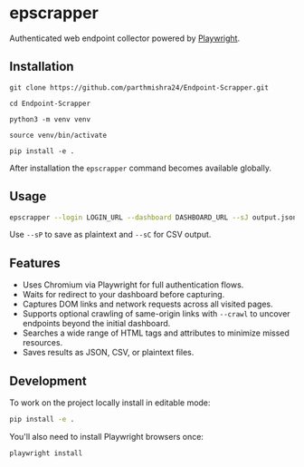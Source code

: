# epscrapper

Authenticated web endpoint collector powered by [Playwright](https://playwright.dev/).

## Installation
```
git clone https://github.com/parthmishra24/Endpoint-Scrapper.git
```
```
cd Endpoint-Scrapper
```
```
python3 -m venv venv
```
```
source venv/bin/activate
```
```
pip install -e .
```

After installation the `epscrapper` command becomes available globally.

## Usage

```bash
epscrapper --login LOGIN_URL --dashboard DASHBOARD_URL --sJ output.json
```

Use `--sP` to save as plaintext and `--sC` for CSV output.

## Features

- Uses Chromium via Playwright for full authentication flows.
- Waits for redirect to your dashboard before capturing.
- Captures DOM links and network requests across all visited pages.
- Supports optional crawling of same-origin links with `--crawl` to uncover
  endpoints beyond the initial dashboard.
- Searches a wide range of HTML tags and attributes to minimize missed
  resources.
- Saves results as JSON, CSV, or plaintext files.

## Development

To work on the project locally install in editable mode:

```bash
pip install -e .
```

You'll also need to install Playwright browsers once:

```bash
playwright install
```

